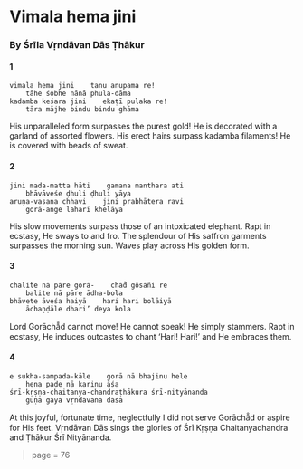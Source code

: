 # Vimala hema jini

### By Śrīla Vṛndāvan Dās Ṭhākur

#### 1

    vimala hema jini    tanu anupama re!
        tāhe śobhe nānā phula-dāma
    kadamba keśara jini    ekaṭī pulaka re!
        tāra mājhe bindu bindu ghāma

His unparalleled form surpasses the purest gold! He is decorated with a garland of assorted flowers. His erect hairs surpass kadamba filaments! He is covered with beads of sweat.

#### 2

    jini mada-matta hāti    gamana manthara ati
        bhāvāveśe ḍhuli ḍhuli yāya
    aruṇa-vasana chhavi    jini prabhātera ravi
        gorā-aṅge laharī khelāya

His slow movements surpass those of an intoxicated elephant. Rapt in ecstasy, He sways to and fro. The splendour of His saffron garments surpasses the morning sun. Waves play across His golden form.

#### 3

    chalite nā pāre gorā-    chā̐d go̐sāñi re
        balite nā pāre ādha-bola
    bhāvete āveśa haiyā    hari hari bolāiyā
        āchaṇḍāle dhari’ deya kola

Lord Gorāchā̐d cannot move! He cannot speak! He simply stammers. Rapt in ecstasy, He induces outcastes to chant ‘Hari! Hari!’ and He embraces them.

#### 4

    e sukha-sampada-kāle    gorā nā bhajinu hele
        hena pade nā karinu āśa
    śrī-kṛṣṇa-chaitanya-chandraṭhākura śrī-nityānanda
        guṇa gāya vṛndāvana dāsa

At this joyful, fortunate time, neglectfully I did not serve Gorāchā̐d or aspire for His feet. Vṛndāvan Dās sings the glories of Śrī Kṛṣṇa Chaitanyachandra and Ṭhākur Śrī Nityānanda.


> page = 76

